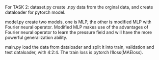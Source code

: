 For TASK 2:
dataset.py create .npy data from the orginal data, and create dataloader for pytorch model.

model.py create two models, one is MLP, the other is modified MLP with Fourier neural operator. Modified MLP makes use of the advantages of Fourier neural operator to learn the pressure field and will have the more powerful generalization ability.

main.py load the data from dataloader and split it into train, validation and test dataloader, with 4:2:4. The train loss is pytorch l1loss(MAEloss).
